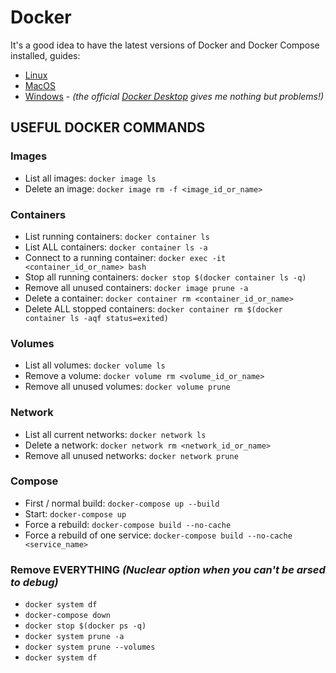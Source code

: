 # Docker

It's a good idea to have the latest versions of Docker and Docker Compose installed, guides:

- [Linux](https://docs.docker.com/desktop/install/linux-install/)
- [MacOS](https://docs.docker.com/desktop/install/mac-install/)
- [Windows](WINDOWS.md) - *(the official [Docker Desktop](https://docs.docker.com/desktop/install/windows-install/) gives me nothing but problems!)*

## USEFUL DOCKER COMMANDS

### Images

- List all images: `docker image ls`
- Delete an image: `docker image rm -f <image_id_or_name>`

### Containers

- List running containers: `docker container ls`
- List ALL containers: `docker container ls -a`
- Connect to a running container: `docker exec -it <container_id_or_name> bash`
- Stop all running containers: `docker stop $(docker container ls -q)`
- Remove all unused containers: `docker image prune -a`
- Delete a container: `docker container rm <container_id_or_name>`
- Delete ALL stopped containers: `docker container rm $(docker container ls -aqf status=exited)`

### Volumes

- List all volumes: `docker volume ls`
- Remove a volume: `docker volume rm <volume_id_or_name>`
- Remove all unused volumes: `docker volume prune`

### Network

- List all current networks: `docker network ls`
- Delete a network: `docker network rm <network_id_or_name>`
- Remove all unused networks: `docker network prune`

### Compose

- First / normal build: `docker-compose up --build`
- Start: `docker-compose up`
- Force a rebuild: `docker-compose build --no-cache`
- Force a rebuild of one service: `docker-compose build --no-cache <service_name>`

### Remove EVERYTHING *(Nuclear option when you can't be arsed to debug)*

- `docker system df`
- `docker-compose down`
- `docker stop $(docker ps -q)`
- `docker system prune -a`
- `docker system prune --volumes`
- `docker system df`
